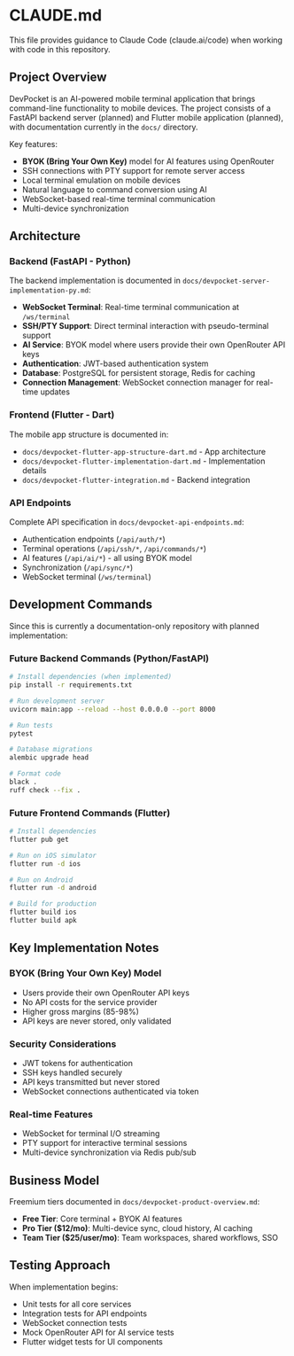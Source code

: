 # CLAUDE.md

This file provides guidance to Claude Code (claude.ai/code) when working with code in this repository.

## Project Overview

DevPocket is an AI-powered mobile terminal application that brings command-line functionality to mobile devices. The project consists of a FastAPI backend server (planned) and Flutter mobile application (planned), with documentation currently in the `docs/` directory.

Key features:
- **BYOK (Bring Your Own Key)** model for AI features using OpenRouter
- SSH connections with PTY support for remote server access
- Local terminal emulation on mobile devices
- Natural language to command conversion using AI
- WebSocket-based real-time terminal communication
- Multi-device synchronization

## Architecture

### Backend (FastAPI - Python)
The backend implementation is documented in `docs/devpocket-server-implementation-py.md`:

- **WebSocket Terminal**: Real-time terminal communication at `/ws/terminal`
- **SSH/PTY Support**: Direct terminal interaction with pseudo-terminal support
- **AI Service**: BYOK model where users provide their own OpenRouter API keys
- **Authentication**: JWT-based authentication system
- **Database**: PostgreSQL for persistent storage, Redis for caching
- **Connection Management**: WebSocket connection manager for real-time updates

### Frontend (Flutter - Dart)
The mobile app structure is documented in:
- `docs/devpocket-flutter-app-structure-dart.md` - App architecture
- `docs/devpocket-flutter-implementation-dart.md` - Implementation details
- `docs/devpocket-flutter-integration.md` - Backend integration

### API Endpoints
Complete API specification in `docs/devpocket-api-endpoints.md`:
- Authentication endpoints (`/api/auth/*`)
- Terminal operations (`/api/ssh/*`, `/api/commands/*`)
- AI features (`/api/ai/*`) - all using BYOK model
- Synchronization (`/api/sync/*`)
- WebSocket terminal (`/ws/terminal`)

## Development Commands

Since this is currently a documentation-only repository with planned implementation:

### Future Backend Commands (Python/FastAPI)
```bash
# Install dependencies (when implemented)
pip install -r requirements.txt

# Run development server
uvicorn main:app --reload --host 0.0.0.0 --port 8000

# Run tests
pytest

# Database migrations
alembic upgrade head

# Format code
black .
ruff check --fix .
```

### Future Frontend Commands (Flutter)
```bash
# Install dependencies
flutter pub get

# Run on iOS simulator
flutter run -d ios

# Run on Android
flutter run -d android

# Build for production
flutter build ios
flutter build apk
```

## Key Implementation Notes

### BYOK (Bring Your Own Key) Model
- Users provide their own OpenRouter API keys
- No API costs for the service provider
- Higher gross margins (85-98%)
- API keys are never stored, only validated

### Security Considerations
- JWT tokens for authentication
- SSH keys handled securely
- API keys transmitted but never stored
- WebSocket connections authenticated via token

### Real-time Features
- WebSocket for terminal I/O streaming
- PTY support for interactive terminal sessions
- Multi-device synchronization via Redis pub/sub

## Business Model

Freemium tiers documented in `docs/devpocket-product-overview.md`:
- **Free Tier**: Core terminal + BYOK AI features
- **Pro Tier ($12/mo)**: Multi-device sync, cloud history, AI caching
- **Team Tier ($25/user/mo)**: Team workspaces, shared workflows, SSO

## Testing Approach

When implementation begins:
- Unit tests for all core services
- Integration tests for API endpoints
- WebSocket connection tests
- Mock OpenRouter API for AI service tests
- Flutter widget tests for UI components